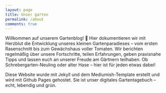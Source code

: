 ```yaml
---
layout: page
title: Unser garten
permalink: /about
comments: true
---
```


<div class="row justify-content-between">
<div class="col-md-8 pr-5">

<p>Willkommen auf unserem Gartenblog! 🌿 Hier dokumentieren wir mit Herzblut die Entwicklung unseres kleinen Gartenparadieses – vom ersten Rasenschnitt bis zum Gewächshaus voller Tomaten. Wir berichten regelmäßig über unsere Fortschritte, teilen Erfahrungen, geben praxisnahe Tipps und lassen euch an unserer Freude am Gärtnern teilhaben. Ob Schrebergarten-Neuling oder alter Hase – hier ist für jeden etwas dabei!</p>

<p>Diese Website wurde mit Jekyll und dem Mediumish-Template erstellt und wird mit Github Pages gehostet. Sie ist unser digitales Gartentagebuch – echt, lebendig und grün.</p>

<!-- <div class="sticky-top sticky-top-80">
<h5>Buy me a coffee</h5>

<p>Thank you for your support! Your donation helps me to maintain and improve <a target="_blank" href="https://github.com/wowthemesnet/mediumish-theme-jekyll">Mediumish <i class="fab fa-github"></i></a>.</p>

<a target="_blank" href="https://www.wowthemes.net/donate/" class="btn btn-danger">Buy me a coffee</a> <a target="_blank" href="https://bootstrapstarter.com/bootstrap-templates/template-mediumish-bootstrap-jekyll/" class="btn btn-warning">Documentation</a>

</div> -->
</div>
</div>
